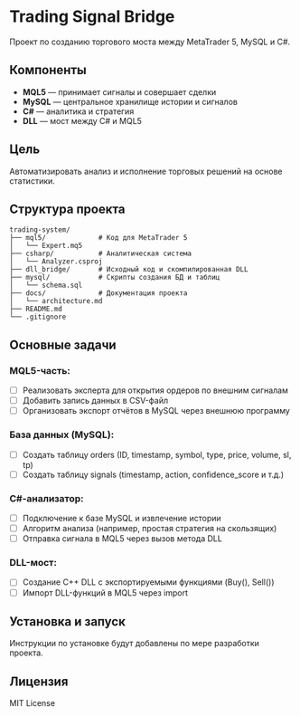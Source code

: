 # Trading Signal Bridge

Проект по созданию торгового моста между MetaTrader 5, MySQL и C#.

## Компоненты
- **MQL5** — принимает сигналы и совершает сделки
- **MySQL** — центральное хранилище истории и сигналов
- **C#** — аналитика и стратегия
- **DLL** — мост между C# и MQL5

## Цель
Автоматизировать анализ и исполнение торговых решений на основе статистики.

## Структура проекта

```
trading-system/
├── mql5/             # Код для MetaTrader 5
│   └── Expert.mq5
├── csharp/           # Аналитическая система
│   └── Analyzer.csproj
├── dll_bridge/       # Исходный код и скомпилированная DLL
├── mysql/            # Скрипты создания БД и таблиц
│   └── schema.sql
├── docs/             # Документация проекта
│   └── architecture.md
├── README.md
└── .gitignore
```

## Основные задачи

### MQL5-часть:
- [ ] Реализовать эксперта для открытия ордеров по внешним сигналам
- [ ] Добавить запись данных в CSV-файл
- [ ] Организовать экспорт отчётов в MySQL через внешнюю программу

### База данных (MySQL):
- [ ] Создать таблицу orders (ID, timestamp, symbol, type, price, volume, sl, tp)
- [ ] Создать таблицу signals (timestamp, action, confidence_score и т.д.)

### C#-анализатор:
- [ ] Подключение к базе MySQL и извлечение истории
- [ ] Алгоритм анализа (например, простая стратегия на скользящих)
- [ ] Отправка сигнала в MQL5 через вызов метода DLL

### DLL-мост:
- [ ] Создание C++ DLL с экспортируемыми функциями (Buy(), Sell())
- [ ] Импорт DLL-функций в MQL5 через import

## Установка и запуск

Инструкции по установке будут добавлены по мере разработки проекта.

## Лицензия

MIT License 